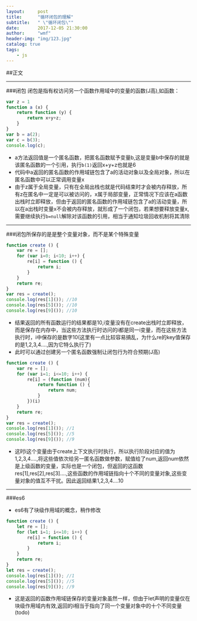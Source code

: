 ```yaml
---
layout:     post
title:      "循环闭包的理解"
subtitle:   " \"循环闭包\""
date:       2017-12-05 21:30:00
author:     "wmf"
header-img: "img/123.jpg"
catalog: true
tags:
    - js
---
```


##正文
***
###闭包
闭包是指有权访问另一个函数作用域中的变量的函数(J高),如函数：
```js
var z = 1
function a (x) {
    return function (y) {
        return x+y+z;
    }
}
var b = a(2);
var c = b(3);
console.log(c);
```
* a方法返回值是一个匿名函数，把匿名函数赋予变量b,这是变量b中保存的就是该匿名函数的一个引用，执行```b(1)```返回x+y+z也就是6
* 代码中a返回的匿名函数的作用域链包含了a的活动对象以及全局对象，所以在匿名函数中可以正常调用变量x
* 由于z属于全局变量，只有在全局出栈也就是代码结束时才会被内存释放，所有z在匿名中一定是可以被访问的，x属于局部变量，正常情况下应该在a函数出栈时立即释放，但由于返回的匿名函数的作用域链包含了a的活动变量，所以在a出栈时变量x不会被内存释放，就形成了一个闭包，若果想要释放变量x,需要继续执行```b=null```解除对该函数的引用，相当于通知垃圾回收机制将其清除
***
###闭包所保存的是是整个变量对象，而不是某个特殊变量
```js
function create () {
    var re = [];
    for (var i=0; i<10; i++) {
        re[i] = function () {
            return i;
        }
    }
    return re;
}
var res = create();
console.log(res[1]()); //10
console.log(res[5]()); //10
console.log(res[9]()); //10
```
* 结果返回的所有函数运行的结果都是10,i变量没有在create出栈时立即释放，而是保存在内存中，当这些方法执行时访问的i都是同一i变量，而在这些方法执行时，i中保存的是数字10(这里有一点比较容易搞乱，为什么re的key值保存的是1,2,3,4....,因为它特么执行了)
* 此时可以通过创建另一个匿名函数强制让闭包行为符合预期(J高)
```js
function create () {
    var re = [];
    for (var i=1; i<=10; i++) {
        re[i] = (function (num){
            return function () {
                return num;
            }
        })(i)
    }
    return re;
}
var res = create();
console.log(res[1]()); //1
console.log(res[5]()); //5
console.log(res[9]()); //9
```
* 这时i这个变量由于create上下文执行时执行，所以执行阶段对应的值为1,2,3,4....,将这些值依次给另一匿名函数做参数，赋值给了num,返回num依然是上级函数的变量，实际也是一个闭包，但返回的这函数res[1],res[2],res[3]....,这些函数的作用域链指向十个不同的变量对象,这些变量对象的值互不干扰。因此返回结果1,2,3,4....10
***
###es6
* es6有了块级作用域的概念，稍作修改
```js
function create () {
    let re = [];
    for (let i=1; i<=10; i++) {
        re[i] = function () {
            return i;
        }
    }
    return re;
}
let res = create();
console.log(res[1]()); //1
console.log(res[5]()); //5
console.log(res[9]()); //9
```
* 这是返回的函数作用域链保存的变量对象虽然一样，但由于let声明的变量仅在块级作用域内有效,返回的i相当于指向了同一个变量对象中的十个不同变量(todo)




